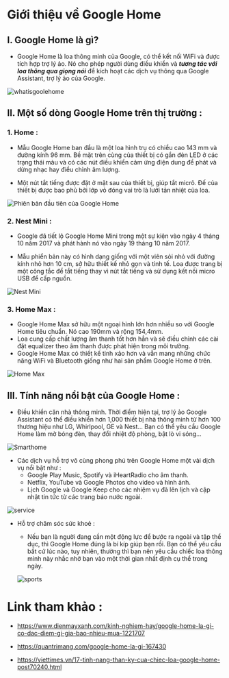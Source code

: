 # Giới thiệu về Google Home

## I. Google Home là gì?

* Google Home là loa thông minh của Google, có thể kết nối WiFi và được tích hợp trợ lý ảo. Nó cho phép người dùng điều khiển và ***tương tác với loa thông qua giọng nói*** để kích hoạt các dịch vụ thông qua Google Assistant, trợ lý ảo của Google.

![whatisgoolehome](https://gucongnghe.com/wp-content/uploads/2018/08/nhung-tinh-nang-sieu-ngau-loa-thong-minh-google.jpg)

## II. Một số dòng Google Home trên thị trường :

### 1. Home :

* Mẫu Google Home ban đầu là một loa hình trụ có chiều cao 143 mm và đường kính 96 mm. Bề mặt trên cùng của thiết bị có gắn đèn LED ở các trạng thái màu và có các nút điều khiển cảm ứng điện dung để phát và dừng nhạc hay điều chỉnh âm lượng.

* Một nút tắt tiếng được đặt ở mặt sau của thiết bị, giúp tắt micrô. Đế của thiết bị được bao phủ bởi lớp vỏ đóng vai trò là lưới tản nhiệt của loa.

![Phiên bản đầu tiên của Google Home](https://www.mytrendyphone.eu/images2/Google-Home-Smart-Speaker-with-Google-Assistant-White-Grey-18102018-1-p.jpg)


### 2. Nest Mini :

* Google đã tiết lộ Google Home Mini trong một sự kiện vào ngày 4 tháng 10 năm 2017 và phát hành nó vào ngày 19 tháng 10 năm 2017.

* Mẫu phiển bản này có hình dạng giống với một viên sỏi nhỏ với đường kính nhỏ hơn 10 cm, sở hữu thiết kế nhỏ gọn và tinh tế. Loa được trang bị một công tắc để tắt tiếng thay vì nút tắt tiếng và sử dụng kết nối micro USB để cấp nguồn.

![Nest Mini](https://gucongnghe.com/wp-content/uploads/2018/05/Google-Home-Mini-1.jpg)


### 3. Home Max :

* Google Home Max sở hữu một ngoại hình lớn hơn nhiều so với Google Home tiêu chuẩn. Nó cao 190mm và rộng 154,4mm.
* Loa cung cấp chất lượng âm thanh tốt hơn hẳn và sẽ điều chỉnh các cài đặt equalizer theo âm thanh được phát hiện trong môi trường.
* Google Home Max có thiết kế tinh xảo hơn và vẫn mang những chức năng WiFi và Bluetooth giống như hai sản phẩm Google Home ở trên.

![Home Max](https://9to5google.com/wp-content/uploads/sites/4/2020/07/google_home_max_1-1.jpg?quality=82&strip=all&w=1600)

## III. Tính năng nổi bật của Google Home :

* Điều khiển căn nhà thông minh. Thời điểm hiện tại, trợ lý ảo Google Assistant có thể điều khiển hơn 1,000 thiết bị nhà thông minh từ hơn 100 thương hiệu như LG, Whirlpool, GE và Nest… Bạn có thể yêu cầu Google Home làm mờ bóng đèn, thay đổi nhiệt độ phòng, bật lò vi sóng…

![Smarthome](https://thietbidienthongminh.com/image/catalog/nha-thong-minh-v5/ung-dung4-loa-thong-minh-google-home-mini.jpg)

* Các dịch vụ hỗ trợ vô cùng phong phú trên Google Home một vài dịch vụ nổi bật như :
  * Google Play Music, Spotify và iHeartRadio cho âm thanh.
  * Netflix, YouTube và Google Photos cho video và hình ảnh.
  * Lịch Google và Google Keep cho các nhiệm vụ đã lên lịch và cập nhật tin tức từ các trang báo nước ngoài.

 ![service](https://jonilar.net/wp-content/uploads/2019/10/music.jpg)

* Hỗ trợ chăm sóc sức khoẻ :
  * Nếu bạn là người đang cần một động lực để bước ra ngoài và tập thể dục, thì Google Home đúng là bí kíp giúp bạn rồi. Bạn có thể yêu cầu bất cứ lúc nào, tuy nhiên, thường thì bạn nên yêu cầu chiếc loa thông minh này nhắc nhở bạn vào một thời gian nhất định cụ thể trong ngày.

  ![sports](https://cokhivuongtan.com/uploads/images/fml.jpg)



# Link tham khảo :

* https://www.dienmayxanh.com/kinh-nghiem-hay/google-home-la-gi-co-dac-diem-gi-gia-bao-nhieu-mua-1221707

* https://quantrimang.com/google-home-la-gi-167430

* https://viettimes.vn/17-tinh-nang-than-ky-cua-chiec-loa-google-home-post70240.html

